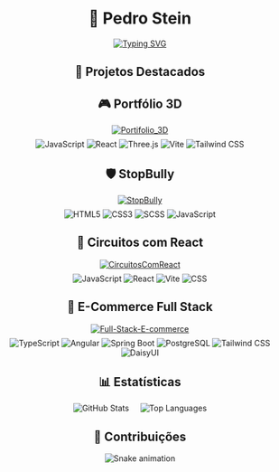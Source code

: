 <div align="center">

# 🚀 Pedro Stein  
[![Typing SVG](https://readme-typing-svg.demolab.com?font=Fira+Code&size=30&duration=4000&pause=1000&color=22D3E6&width=435&lines=Full+Stack+Developer;Open+Source+Contributor;Tech+Enthusiast)](https://git.io/typing-svg)

## 🌟 Projetos Destacados

<div class="repo-card">
  <h2>🎮 Portfólio 3D</h2>
  <a href="https://github.com/Pedro6Stein/Portifolio_3D">
    <img
      src="https://github-readme-stats.vercel.app/api/pin/?username=Pedro6Stein&repo=Portifolio_3D&theme=radical&cache_seconds=300"
      alt="Portifolio_3D"
    />
  </a>
  <div style="margin-top: 8px;">
    <img src="https://img.shields.io/badge/JavaScript-ES6+-F7DF1E?logo=javascript&cache_seconds=300" alt="JavaScript" />
    <img src="https://img.shields.io/badge/React-18-61DAFB?logo=react&cache_seconds=300" alt="React" />
    <img src="https://img.shields.io/badge/Three.js-000000?logo=three.js&cache_seconds=300" alt="Three.js" />
    <img src="https://img.shields.io/badge/Vite-FFCB2B?logo=vite&cache_seconds=300" alt="Vite" />
    <img src="https://img.shields.io/badge/TailwindCSS-38B2AC?logo=tailwind-css&cache_seconds=300" alt="Tailwind CSS" />
  </div>
</div>

<div class="repo-card">
  <h2>🛡 StopBully</h2>
  <a href="https://github.com/Pedro6Stein/StopBully">
    <img
      src="https://github-readme-stats.vercel.app/api/pin/?username=Pedro6Stein&repo=StopBully&theme=radical&cache_seconds=300"
      alt="StopBully"
    />
  </a>
  <div style="margin-top: 8px;">
    <img src="https://img.shields.io/badge/HTML5-E34F26?logo=html5&cache_seconds=300" alt="HTML5" />
    <img src="https://img.shields.io/badge/CSS3-1572B6?logo=css3&cache_seconds=300" alt="CSS3" />
    <img src="https://img.shields.io/badge/SCSS-CC6699?logo=sass&cache_seconds=300" alt="SCSS" />
    <img src="https://img.shields.io/badge/JavaScript-ES6+-F7DF1E?logo=javascript&cache_seconds=300" alt="JavaScript" />
  </div>
</div>

<div class="repo-card">
  <h2>🔌 Circuitos com React</h2>
  <a href="https://github.com/Pedro6Stein/CircuitosComReact">
    <img
      src="https://github-readme-stats.vercel.app/api/pin/?username=Pedro6Stein&repo=CircuitosComReact&theme=radical&cache_seconds=300"
      alt="CircuitosComReact"
    />
  </a>
  <div style="margin-top: 8px;">
    <img src="https://img.shields.io/badge/JavaScript-ES6+-F7DF1E?logo=javascript&cache_seconds=300" alt="JavaScript" />
    <img src="https://img.shields.io/badge/React-18-61DAFB?logo=react&cache_seconds=300" alt="React" />
    <img src="https://img.shields.io/badge/Vite-FFCB2B?logo=vite&cache_seconds=300" alt="Vite" />
    <img src="https://img.shields.io/badge/CSS-1572B6?logo=css3&cache_seconds=300" alt="CSS" />
  </div>
</div>

<div class="repo-card">
  <h2>🛒 E-Commerce Full Stack</h2>
  <a href="https://github.com/Pedro6Stein/Full-Stack-E-commerce">
    <img
      src="https://github-readme-stats.vercel.app/api/pin/?username=Pedro6Stein&repo=Full-Stack-E-commerce&theme=radical&cache_seconds=300"
      alt="Full-Stack-E-commerce"
    />
  </a>
  <div style="margin-top: 8px;">
    <img src="https://img.shields.io/badge/TypeScript-3178C6?logo=typescript&cache_seconds=300" alt="TypeScript" />
    <img src="https://img.shields.io/badge/Angular-DB001B?logo=angular&cache_seconds=300" alt="Angular" />
    <img src="https://img.shields.io/badge/Spring%20Boot-6DB33F?logo=spring&cache_seconds=300" alt="Spring Boot" />
    <img src="https://img.shields.io/badge/PostgreSQL-316192?logo=postgresql&cache_seconds=300" alt="PostgreSQL" />
    <img src="https://img.shields.io/badge/TailwindCSS-38B2AC?logo=tailwind-css&cache_seconds=300" alt="Tailwind CSS" />
    <img src="https://img.shields.io/badge/DaisyUI-F59E0B?logo=daisyui&cache_seconds=300" alt="DaisyUI" />
  </div>
</div>

## 📊 Estatísticas

<div style="display: flex; justify-content: center; gap: 20px; flex-wrap: wrap;">
  <img src="https://github-readme-stats.vercel.app/api?username=Pedro6Stein&show_icons=true&theme=radical&cache_seconds=300" alt="GitHub Stats" />
  <img src="https://github-readme-stats.vercel.app/api/top-langs/?username=Pedro6Stein&layout=compact&theme=radical&cache_seconds=300" alt="Top Languages" />
</div>

## 🐍 Contribuições

![Snake animation](https://raw.githubusercontent.com/Pedro6Stein/Pedro6Stein/output/github-contribution-grid-snake.svg)

</div>
